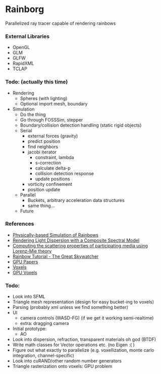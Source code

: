 # Rainborg
Parallelized ray tracer capable of rendering rainbows

### External Libraries
- OpenGL
- GLM
- GLFW
- RapidXML
- TCLAP

### Todo: (actually this time)

- Rendering
    + Spheres (with lighting)
    + Optional import mesh, boundary
- Simulation
    + Do the thing
    + Go through FOSSSim, stepper
    + Boundary/collision detection handling (static rigid objects)
    + Serial
        * external forces (gravity)
        * predict position
        * find neighbors
        * jacobi iterator
            - constraint, lambda
            - s-correction
            - calculate delta-p
            - collision detection response
            - update positions
        * vorticity confinement
        * position update
    + Parallel
        * Buckets, arbitrary acceleration data structures
        * same thing...
    + Future

### References 

- [Physically-based Simulation of Rainbows](http://graphics.ucsd.edu/~henrik/papers/physically_based_simulation_of_rainbows.pdf)
- [Rendering Light Dispersion with a Composite Spectral Model](https://www.cs.sfu.ca/~mark/ftp/Cgip00/dispersion_CGIP00.pdf)
- [Computing the scattering properties of participating media using Lorenz-Mie theory](http://dl.acm.org/citation.cfm?id=1276452)
- [Rainbow Tutorial - The Great Skywatcher](http://darksilverflame.deviantart.com/art/Rainbow-Tutorial-The-Great-Skywatcher-Guide-201667461)
- [GPU Papers](https://mediatech.aalto.fi/~timo/HPG2009/index.html)
- [Voxels](http://research.michael-schwarz.com/publ/files/vox-siga10.pdf)
- [GPU Voxels](http://research.michael-schwarz.com/publ/files/vox-siga10.pdf)

### Todo:

- Look into SFML
- Triangle mesh representation (design for easy bucket-ing to voxels)
- Parsing (probably xml unless we find something better)
- UI
    + camera controls (WASD-FG) (if we get it working semi-realtime)
    + extra: dragging camera
- Initial prototype:
    + AO
- Look into dispersion, refraction, transparent materials oh god (BTDF)
- Write math classes for Vector operations etc. (no Eigen :( )
- Figure out what exactly to parallelize (e.g. voxellization, monte carlo integration, channel-specific)
- Look into cuRAND/other random number generators
- Triangle rasterization onto voxels: GPU problem

